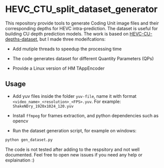 # HEVC_CTU_split_dataset_generator

This repository provide tools to generate Coding Unit image files and their corresponding depths for HEVC intra-prediction. The dataset is useful for building CU depth prediction models. The work is based on [
HEVC-CU-depths-dataset](https://github.com/wolverinn/HEVC-CU-depths-dataset), but I made three modeifcations:  

* Add mutiple threads to speedup the processing time

* The code generates dataset for different Quantity Parameters (QPs)

* Provide a Linux version of HM TAppEncoder

## Usage

* Add yuv files inside the folder `yuv-file`, name it with format `<video_name>_<resolution>_<FPS>.yuv`. For example: `ShakeNDry_1920x1024_120.yuv`

* Install `ffmpeg` for frames extraction, and python dependencies such as opencv

* Run the dataset generation script, for example on windows:

```bash
python gen_dataset.py
```

The code is not tested after adding to the respsitory and not well documented. Feel free to open new issues if you need any help or explaination :)
